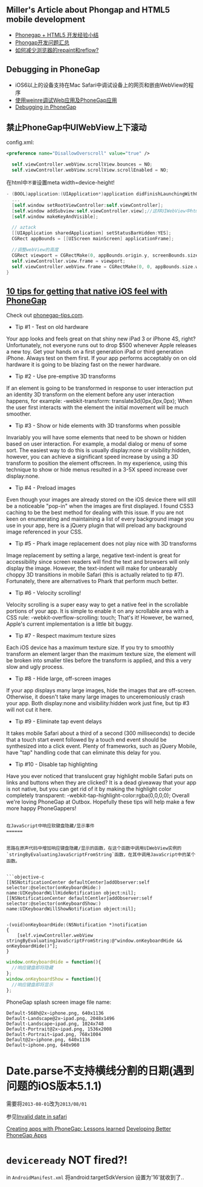 Miller's Article about Phongap and HTML5 mobile development
---
- [Phonegap + HTML5 开发经验小结](http://varnow.org/?p=354)
- [Phongap开发问题汇总](http://varnow.org/?p=355)
- [如何减少浏览器的repaint和reflow?](http://varnow.org/?p=232)

Debugging in PhoneGap
---------------------
- iOS6以上的设备支持在Mac Safari中调试设备上的网页和嵌由WebView的程序
- [使用weinre调试Web应用及PhoneGap应用](http://www.donglongfei.com/2012/03/debug-phonegap-app-using-weinre/?utm_source=rss&utm_medium=rss&utm_campaign=debug-phonegap-app-using-weinre)
- [Debugging in PhoneGap](https://github.com/phonegap/phonegap/wiki/Debugging-in-PhoneGap)


禁止PhoneGap中UIWebView上下滚动
--
config.xml:
```xml
<preference name="DisallowOverscroll" value="true" />
```

```objective-c
  self.viewController.webView.scrollView.bounces = NO;
  self.viewController.webView.scrollView.scrollEnabled = NO;
```

在html中`不要`设置meta width=device-height!

```objective-c
- (BOOL)application:(UIApplication*)application didFinishLaunchingWithOptions:(NSDictionary*)launchOptions
  ...
  [self.window setRootViewController:self.viewController];
  [self.window addSubview:self.viewController.view];//这样UIWebView中html的100%高度就不包括statusbar了
  [self.window makeKeyAndVisible];

  // aztack
  [[UIApplication sharedApplication] setStatusBarHidden:YES];
  CGRect appBounds = [[UIScreen mainScreen] applicationFrame];

  //调整webView的高度
  CGRect viewport = CGRectMake(0, appBounds.origin.y, screenBounds.size.width, appBounds.size.height);
  self.viewController.view.frame = viewport;
  self.viewController.webView.frame = CGRectMake(0, 0, appBounds.size.width, appBounds.size.height);
}

```

[10 tips for getting that native iOS feel with PhoneGap](http://www.mikedellanoce.com/2012/09/10-tips-for-getting-that-native-ios.html)
---
Check out [phonegap-tips.com](phonegap-tips.com).

- Tip #1 - Test on old hardware

Your app looks and feels great on that shiny new iPad 3 or iPhone 4S, right? Unfortunately, not everyone runs out to drop $500 whenever Apple releases a new toy. Get your hands on a first generation iPad or third generation iPhone. Always test on them first. If your app performs acceptably on on old hardware it is going to be blazing fast on the newer hardware.

- Tip #2 - Use pre-emptive 3D transforms

If an element is going to be transformed in response to user interaction put an identity 3D transform on the element before any user interaction happens, for example:
-webkit-transform: translate3d(0px,0px,0px);
When the user first interacts with the element the initial movement will be much smoother.

- Tip #3 - Show or hide elements with 3D transforms when possible

Invariably you will have some elements that need to be shown or hidden based on user interaction. For example, a modal dialog or menu of some sort. The easiest way to do this is usually display:none or visibility:hidden, however, you can achieve a significant speed increase by using a 3D transform to position the element offscreen. In my experience, using this technique to show or hide menus resulted in a 3-5X speed increase over display:none.

- Tip #4 - Preload images

Even though your images are already stored on the iOS device there will still be a noticeable "pop-in" when the images are first displayed. I found CSS3 caching to be the best method for dealing with this issue. If you are not keen on enumerating and maintaining a list of every background image you use in your app, here is a jQuery plugin that will preload any background image referenced in your CSS.

- Tip #5 - Phark image replacement does not play nice with 3D transforms

Image replacement by setting a large, negative text-indent is great for accessibility since screen readers will find the text and browsers will only display the image. However, the text-indent will make for unbearably choppy 3D transitions in mobile Safari (this is actually related to tip #7). Fortunately, there are alternatives to Phark that perform much better.

- Tip #6 - Velocity scrolling!

Velocity scrolling is a super easy way to get a native feel in the scrollable portions of your app. It is simple to enable it on any scrollable area with a CSS rule:
-webkit-overflow-scrolling: touch;
That's it! However, be warned, Apple's current implementation is a little bit buggy.

- Tip #7 - Respect maximum texture sizes

Each iOS device has a maximum texture size. If you try to smoothly transform an element larger than the maximum texture size, the element will be broken into smaller tiles before the transform is applied, and this a very slow and ugly process.

- Tip #8 - Hide large, off-screen images

If your app displays many large images, hide the images that are off-screen. Otherwise, it doesn't take many large images to unceremoniously crash your app. Both display:none and visibility:hidden work just fine, but tip #3 will not cut it here.

- Tip #9 - Eliminate tap event delays

It takes mobile Safari about a third of a second (300 milliseconds) to decide that a touch start event followed by a touch end event should be synthesized into a click event. Plenty of frameworks, such as jQuery Mobile, have "tap" handling code that can eliminate this delay for you.

- Tip #10 - Disable tap highlighting

Have you ever noticed that translucent gray highlight mobile Safari puts on links and buttons when they are clicked? It is a dead giveaway that your app is not native, but you can get rid of it by making the highlight color completely transparent:
-webkit-tap-highlight-color:rgba(0,0,0,0);
Overall we're loving PhoneGap at Outbox. Hopefully these tips will help make a few more happy PhoneGappers!
```

在JavaScript中响应软键盘隐藏/显示事件
======


思路在原声代码中增加响应键盘隐藏/显示的函数，在这个函数中调用UIWebView实例的`stringByEvaluatingJavaScriptFromString`函数，在其中调用JavaScript中的某个函数。


```objective-c
[[NSNotificationCenter defaultCenter]addObserver:self selector:@selector(onKeyboardHide:) name:UIKeyboardWillHideNotification object:nil];
[[NSNotificationCenter defaultCentler]addObserver:self selector:@selector(onKeyboardShow:) name:UIKeyboardWillShowNotification object:nil];


-(void)onKeyboardHide:(NSNotification *)notification
{
    [self.viewController.webView stringByEvaluatingJavaScriptFromString:@"window.onKeyboardHide && onKeyboardHide()"];
}
```

```javascript
window.onKeyboardHide = function(){
  //响应键盘即将隐藏
};
window.onKeyboardShow = function(){
  //响应键盘即将显示
};
```


PhoneGap splash screen image file name:

```
Default-568h@2x~iphone.png, 640x1136
Default-Landscape@2x~ipad.png, 2048x1496
Default-Landscape~ipad.png, 1024x748
Default-Portrait@2x~ipad.png, 1536x2008
Default-Portrait~ipad.png, 768x1004
Default@2x~iphone.png, 640x1136
Default~iphone.png, 640x960
```

Date.parse不支持横线分割的日期(遇到问题的iOS版本5.1.1)
===

需要将`2013-08-01`改为`2013/08/01`

参见[Invalid date in safari](http://stackoverflow.com/questions/4310953/invalid-date-in-safari)


[Creating apps with PhoneGap: Lessons learned](http://www.adobe.com/devnet/phonegap/articles/creating-apps-with-phonegap-lessons.html)
[Developing Better PhoneGap Apps](http://floatlearning.com/2011/03/developing-better-phonegap-apps/)


`deviceready` NOT fired?!
=========================

in `AndroidManifest.xml` 将android:targetSdkVersion 设置为'16'就收到了..
